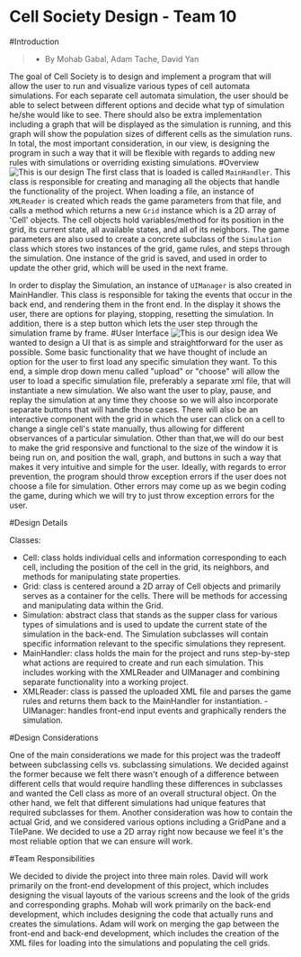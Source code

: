 # Cell Society Design - Team 10
#Introduction
> - By Mohab Gabal, Adam Tache, David Yan

The goal of Cell Society is to design and implement a program that will allow the user to run and visualize various types of cell automata simulations. For each separate cell automata simulation, the user should be able to select between different options and decide what typ of simulation he/she would like to see. There should also be extra implementation including a graph that will be displayed as the simulation is running, and this graph will show the population sizes of different cells as the simulation runs. In total, the most important consideration, in our view, is designing the program in such a way that it will be flexible with regards to adding new rules with simulations or overriding existing simulations.
#Overview
![This is our design](http://www.davidwyan.com/resources/overview1.png)
The first class that is loaded is called `MainHandler`. This class is responsible for creating and managing all the objects that handle the functionality of the project. When loading a file, an instance of `XMLReader` is created which reads the game parameters from that file, and calls a method which returns a new `Grid` instance which is a 2D array of 'Cell' objects. 
The cell objects hold variables/method for its position in the grid, its current state, all available states, and all of its neighbors. The game parameters are also used to create a concrete subclass of the `Simulation` class which stores two instances of the grid, game rules, and steps through the simulation. One instance of the grid is saved, and used in order to update the other grid, which will be used in the next frame. 

In order to display the Simulation, an instance of `UIManager` is also created in MainHandler. This class is responsible for taking the events that occur in the back end, and rendering them in the front end. In the display it shows the user, there are options for playing, stopping, resetting the simulation. In addition, there is a step button which lets the user step through the simulation frame by frame. 
#User Interface
![This is our design idea](http://www.davidwyan.com/resources/proj1design.png)
We wanted to design a UI that is as simple and straightforward for the user as possible. Some basic functionality that we have thought of include an option for the user to first load any specific simulation they want. To this end, a simple drop down menu called "upload" or "choose" will allow the user to load a specific simulation file, preferably a separate xml file, that will instantiate a new simulation. We also want the user to play, pause, and replay the simulation at any time they choose so we will also incorporate separate buttons that will handle those cases. There will also be an interactive component with the grid in which the user can click on a cell to change a single cell's state manually, thus allowing for different observances of a particular simulation. Other than that,we will do our best to make the grid responsive and functional to the size of the window it is being run on, and position the wall, graph, and buttons in such a way that makes it very intuitive and simple for the user. Ideally, with regards to error prevention, the program should throw exception errors if the user does not choose a file for simulation. Other errors may come up as we begin coding the game, during which we will try to just throw exception errors for the user.

#Design Details

Classes:

- Cell: class holds individual cells and information corresponding to each cell, including the position of the cell in the grid, its neighbors, and methods for manipulating state properties.
- Grid: class is centered around a 2D array of Cell objects and primarily serves as a container for the cells. There will be methods for accessing and manipulating data within the Grid.
- Simulation: abstract class that stands as the supper class for various types of simulations and is used to update the current state of the simulation in the back-end. The Simulation subclasses will contain specific information relevant to the specific simulations they represent.
- MainHandler: class holds the main for the project and runs step-by-step what actions are required to create and run each simulation. This includes working with the XMLReader and UIManager and combining separate functionality into a working project.
- XMLReader: class is passed the uploaded XML file and parses the game rules and returns them back to the MainHandler for instantiation.
-UIManager: handles front-end input events and graphically renders the simulation. 

#Design Considerations

One of the main considerations we made for this project was the tradeoff between subclassing cells vs. subclassing simulations. We decided against the former because we felt there wasn't enough of a difference between different cells that would require handling these differences in subclasses and wanted the Cell class as more of an overall structural object. On the other hand, we felt that different simulations had unique features that required subclasses for them. Another consideration was how to contain the actual Grid, and we considered various options including a GridPane and a TilePane. We decided to use a 2D array right now because we feel it's the most reliable option that we can ensure will work.


#Team Responsibilities

We decided to divide the project into three main roles. David will work primarily on the front-end development of this project, which includes designing the visual layouts of the various screens and the look of the grids and corresponding graphs. Mohab will work primarily on the back-end development, which includes designing the code that actually runs and creates the simulations. Adam will work on merging the gap between the front-end and back-end development, which includes the creation of the XML files for loading into the simulations and populating the cell grids.

